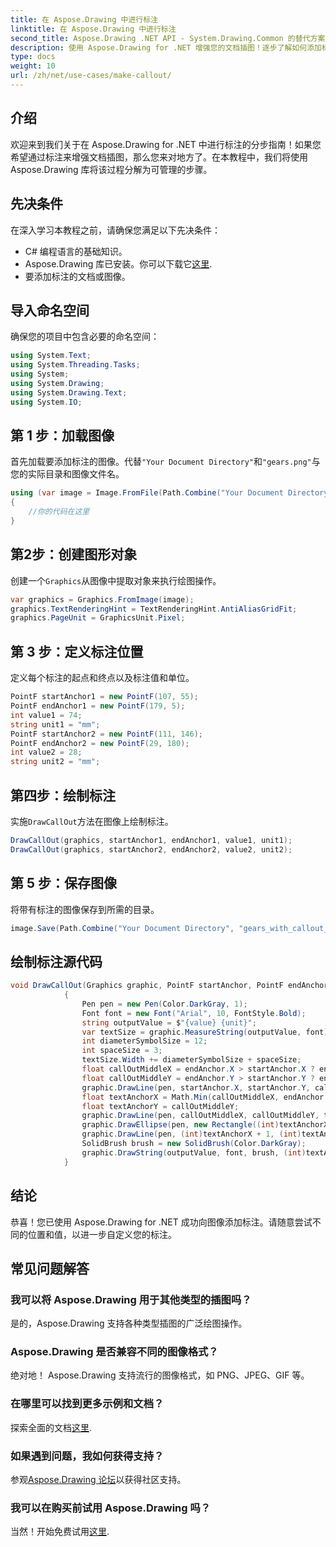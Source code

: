 ```yaml
---
title: 在 Aspose.Drawing 中进行标注
linktitle: 在 Aspose.Drawing 中进行标注
second_title: Aspose.Drawing .NET API - System.Drawing.Common 的替代方案
description: 使用 Aspose.Drawing for .NET 增强您的文档插图！逐步了解如何添加标注以获得更清晰、信息丰富的视觉效果。
type: docs
weight: 10
url: /zh/net/use-cases/make-callout/
---
```

## 介绍
欢迎来到我们关于在 Aspose.Drawing for .NET 中进行标注的分步指南！如果您希望通过标注来增强文档插图，那么您来对地方了。在本教程中，我们将使用 Aspose.Drawing 库将该过程分解为可管理的步骤。
## 先决条件
在深入学习本教程之前，请确保您满足以下先决条件：
- C# 编程语言的基础知识。
-  Aspose.Drawing 库已安装。你可以下载它[这里](https://releases.aspose.com/drawing/net/).
- 要添加标注的文档或图像。
## 导入命名空间
确保您的项目中包含必要的命名空间：
```csharp
using System.Text;
using System.Threading.Tasks;
using System;
using System.Drawing;
using System.Drawing.Text;
using System.IO;
```
## 第 1 步：加载图像
首先加载要添加标注的图像。代替`"Your Document Directory"`和`"gears.png"`与您的实际目录和图像文件名。
```csharp
using (var image = Image.FromFile(Path.Combine("Your Document Directory", "gears.png")))
{
    //你的代码在这里
}
```
## 第2步：创建图形对象
创建一个`Graphics`从图像中提取对象来执行绘图操作。
```csharp
var graphics = Graphics.FromImage(image);
graphics.TextRenderingHint = TextRenderingHint.AntiAliasGridFit;
graphics.PageUnit = GraphicsUnit.Pixel;
```
## 第 3 步：定义标注位置
定义每个标注的起点和终点以及标注值和单位。
```csharp
PointF startAnchor1 = new PointF(107, 55);
PointF endAnchor1 = new PointF(179, 5);
int value1 = 74;
string unit1 = "mm";
PointF startAnchor2 = new PointF(111, 146);
PointF endAnchor2 = new PointF(29, 180);
int value2 = 28;
string unit2 = "mm";
```
## 第四步：绘制标注
实施`DrawCallOut`方法在图像上绘制标注。
```csharp
DrawCallOut(graphics, startAnchor1, endAnchor1, value1, unit1);
DrawCallOut(graphics, startAnchor2, endAnchor2, value2, unit2);
```
## 第 5 步：保存图像
将带有标注的图像保存到所需的目录。
```csharp
image.Save(Path.Combine("Your Document Directory", "gears_with_callout_out.png"));
```
## 绘制标注源代码
```csharp
void DrawCallOut(Graphics graphic, PointF startAnchor, PointF endAnchor, int value, string unit)
            {
                Pen pen = new Pen(Color.DarkGray, 1);
                Font font = new Font("Arial", 10, FontStyle.Bold);
                string outputValue = $"{value} {unit}";
                var textSize = graphic.MeasureString(outputValue, font);
                int diameterSymbolSize = 12;
                int spaceSize = 3;
                textSize.Width += diameterSymbolSize + spaceSize;
                float callOutMiddleX = endAnchor.X > startAnchor.X ? endAnchor.X - textSize.Width : endAnchor.X + textSize.Width;
                float callOutMiddleY = endAnchor.Y > startAnchor.Y ? endAnchor.Y - textSize.Height : endAnchor.Y + textSize.Height;
                graphic.DrawLine(pen, startAnchor.X, startAnchor.Y, callOutMiddleX, callOutMiddleY);
                float textAnchorX = Math.Min(callOutMiddleX, endAnchor.X);
                float textAnchorY = callOutMiddleY;
                graphic.DrawLine(pen, callOutMiddleX, callOutMiddleY, textAnchorX == callOutMiddleX ? textAnchorX + textSize.Width : textAnchorX, callOutMiddleY);
                graphic.DrawEllipse(pen, new Rectangle((int)textAnchorX + spaceSize, (int)(textAnchorY - textSize.Height) + spaceSize, 10, 10));
                graphic.DrawLine(pen, (int)textAnchorX + 1, (int)textAnchorY - 1, (int)textAnchorX + diameterSymbolSize + 2, (int)textAnchorY - diameterSymbolSize - 2);
                SolidBrush brush = new SolidBrush(Color.DarkGray);
                graphic.DrawString(outputValue, font, brush, (int)textAnchorX + diameterSymbolSize + spaceSize, (int)(textAnchorY - textSize.Height));
            }
```
## 结论

恭喜！您已使用 Aspose.Drawing for .NET 成功向图像添加标注。请随意尝试不同的位置和值，以进一步自定义您的标注。

## 常见问题解答

### 我可以将 Aspose.Drawing 用于其他类型的插图吗？

是的，Aspose.Drawing 支持各种类型插图的广泛绘图操作。

### Aspose.Drawing 是否兼容不同的图像格式？

绝对地！ Aspose.Drawing 支持流行的图像格式，如 PNG、JPEG、GIF 等。

### 在哪里可以找到更多示例和文档？

探索全面的文档[这里](https://reference.aspose.com/drawing/net/).

### 如果遇到问题，我如何获得支持？

参观[Aspose.Drawing 论坛](https://forum.aspose.com/c/diagram/17)以获得社区支持。

### 我可以在购买前试用 Aspose.Drawing 吗？

当然！开始免费试用[这里](https://releases.aspose.com/).